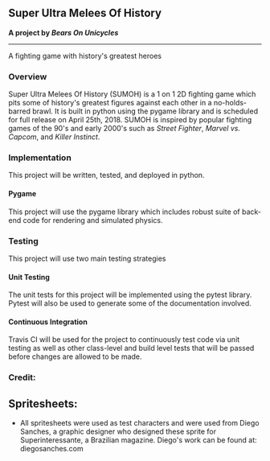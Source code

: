 ## Super Ultra Melees Of History
**A project by *Bears On Unicycles***
<hr>

A fighting game with history's greatest heroes

### Overview
Super Ultra Melees Of History (SUMOH) is a 1 on 1 2D fighting game which pits some of history's greatest figures against each other in a no-holds-barred brawl. It is built in python using the pygame library and is scheduled for full release on April 25th, 2018. SUMOH is inspired by popular fighting games of the 90's and early 2000's such as *Street Fighter*, *Marvel vs. Capcom*, and *Killer Instinct*.

### Implementation
This project will be written, tested, and deployed in python. 

#### Pygame
This project will use the pygame library which includes robust suite 
of back-end code for rendering and simulated physics.


### Testing
This project will use two main testing strategies

#### Unit Testing
The unit tests for this project will be implemented using the
pytest library. Pytest will also be used to generate some of the 
documentation involved.

#### Continuous Integration
Travis CI will be used for the project to continuously test code
via unit testing as well as other class-level and build level tests
that will be passed before changes are allowed to be made.

### Credit:

## Spritesheets:
- All spritesheets were used as test characters and were used from Diego Sanches, a graphic designer who designed these sprite for Superinteressante, a Brazilian magazine. Diego's work can be found at: diegosanches.com

